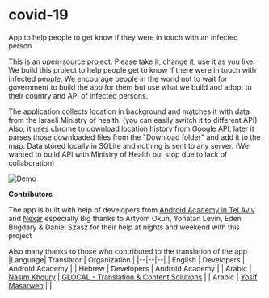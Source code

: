 # covid-19
App to help people to get know if they were in touch with an infected person

This is an open-source project.
Please take it, change it, use it as you like.
We build this project to help people get to know if there were in touch with infected people.
We encourage people in the world not to wait for government to build the app for them but use what we build and adopt to their country and API of infected persons.

The application collects location in background and matches it with data from the Israeli Ministry of health. (you can easily switch it to different API)
Also, it uses chrome to download location history from Google API, later it parses those downloaded files from the "Download folder" and add it to the map.
Data stored locally in SQLite and nothing is sent to any server. (We wanted to build API with Ministry of Health but stop due to lack of collaboration)

![Demo](demo/demo.gif)


**Contributors**

The app is built with help of developers from [Android Academy in Tel Aviv](https://www.facebook.com/groups/android.academy.ils/) and [Nexar](https://www.getnexar.com) especially Big thanks to Artyom Okun, Yonatan Levin, Eden Bugdary & Daniel Szasz for their help at nights and weekend with this project

Also many thanks to those who contributed to the translation of the app
|Language| Translator |  Organization |
|--|--|--|
| English | Developers | Android Academy |
| Hebrew | Developers | Android Academy |
| Arabic | [Nasim Khoury](mailto:nasim@glocaltrans.com) | [GLOCAL - Translation & Content Solutions](www.glocaltrans.com) |
| Arabic | [Yosif Masarweh](mailto:yosiftbt@gmail.com) |  |

